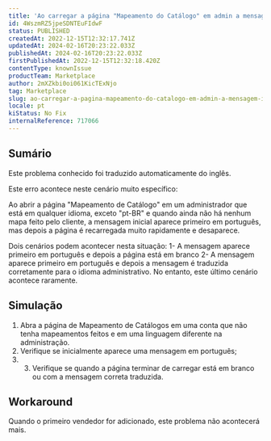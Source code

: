 ```yaml
---
title: 'Ao carregar a página "Mapeamento do Catálogo" em admin a mensagem inicial não é traduzida'
id: 4WszmRZ5jpeSDNTEuFIdwF
status: PUBLISHED
createdAt: 2022-12-15T12:32:17.741Z
updatedAt: 2024-02-16T20:23:22.033Z
publishedAt: 2024-02-16T20:23:22.033Z
firstPublishedAt: 2022-12-15T12:32:18.420Z
contentType: knownIssue
productTeam: Marketplace
author: 2mXZkbi0oi061KicTExNjo
tag: Marketplace
slug: ao-carregar-a-pagina-mapeamento-do-catalogo-em-admin-a-mensagem-inicial-nao-e-traduzida
locale: pt
kiStatus: No Fix
internalReference: 717066
---
```


## Sumário

<div class="alert alert-info">
  <p>Este problema conhecido foi traduzido automaticamente do inglês.</p>
</div>



Este erro acontece neste cenário muito específico:

Ao abrir a página "Mapeamento de Catálogo" em um administrador que está em qualquer idioma, exceto "pt-BR" e quando ainda não há nenhum mapa feito pelo cliente, a mensagem inicial aparece primeiro em português, mas depois a página é recarregada muito rapidamente e desaparece.

Dois cenários podem acontecer nesta situação:
1- A mensagem aparece primeiro em português e depois a página está em branco
2- A mensagem aparece primeiro em português e depois a mensagem é traduzida corretamente para o idioma administrativo. No entanto, este último cenário acontece raramente.


##

## Simulação




1. Abra a página de Mapeamento de Catálogos em uma conta que não tenha mapeamentos feitos e em uma linguagem diferente na administração.
2. Verifique se inicialmente aparece uma mensagem em português;
3. 3. Verifique se quando a página terminar de carregar está em branco ou com a mensagem correta traduzida.


##

## Workaround



Quando o primeiro vendedor for adicionado, este problema não acontecerá mais.

